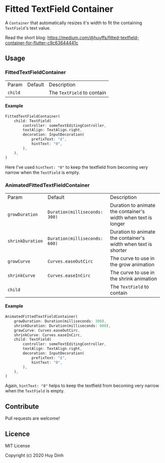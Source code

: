 # Fitted TextField Container

A `Container` that automatically resizes it's width to fit the containing `TextField`'s text value.

Read the short blog: https://medium.com/@huyffs/fitted-textfield-container-for-flutter-c9c63644441c

## Usage

### FittedTextFieldContainer

|  |  |  |
|--|--|--|
|Param|Default|Description|
|`child`||The `TextField` to contain|

#### Example

```dart
FittedTextFieldContainer(
    child: TextField(
        controller: someTextEditingController,
        textAlign: TextAlign.right,
        decoration: InputDecoration(
            prefixText: "£",
            hintText: "0",
        ),
    ),
)
```

Here I've used `hintText: "0"` to keep the textfield from becoming very narrow when the `TextField` is empty.

### AnimatedFittedTextFieldContainer
|  |  |  |
|--|--|--|
|Param|Default|Description|
|`growDuration`|`Duration(milliseconds: 300)`|Duration to animate the container's width when text is longer|
|`shrinkDuration`|`Duration(milliseconds: 600)`|Duration to animate the container's width when text is shorter|
|`growCurve`|`Curves.easeOutCirc`|The curve to use in the grow animation|
|`shrinkCurve`|`Curves.easeInCirc`|The curve to use in the shrink animation|
|`child`||The `TextField` to contain|

#### Example

```dart
AnimatedFittedTextFieldContainer(
    growDuration: Duration(milliseconds: 300),
    shrinkDuration: Duration(milliseconds: 600),
    growCurve: Curves.easeOutCirc,
    shrinkCurve: Curves.easeInCirc,
    child: TextField(
        controller: someTextEditingController,
        textAlign: TextAlign.right,
        decoration: InputDecoration(
            prefixText: "£",
            hintText: "0",
        ),
    ),
)
```

Again, `hintText: "0"` helps to keep the textfield from becoming very narrow when the `TextField` is empty.

## Contribute

Pull requests are welcome!

## Licence

MIT License

Copyright (c) 2020 Huy Dinh